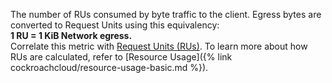 The number of RUs consumed by byte traffic to the client. Egress bytes are converted to Request Units using this equivalency:
<br>
<b>1 RU = 1 KiB Network egress.</b>
<br>
Correlate this metric with [Request Units (RUs)](#tenant.consumption.request_units). To learn more about how RUs are calculated, refer to [Resource Usage]({% link cockroachcloud/resource-usage-basic.md %}).